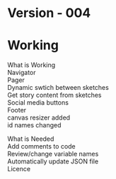 # Version - 004

# Working

What is Working <br>
Navigator <br>
Pager <br>
Dynamic swtich between sketches <br>
Get story content from sketches <br>
Social media buttons <br>
Footer <br>
canvas resizer added <br>
id names changed <br>


What is Needed <br>
Add comments to code <br>
Review/change variable names <br>
Automatically update JSON file <br>
Licence <br>
